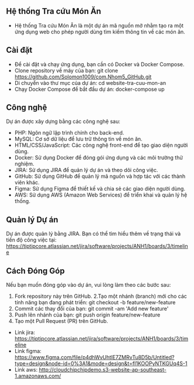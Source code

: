 ## Hệ thống Tra cứu Món Ăn
- Hệ thống Tra cứu Món Ăn là một dự án mã nguồn mở nhằm tạo ra một ứng dụng web cho phép người dùng tìm kiếm thông tin về các món ăn.

## Cài đặt
- Để cài đặt và chạy ứng dụng, bạn cần có Docker và Docker Compose.
- Clone repository về máy của bạn: git clone https://github.com/Solomon1009/com.Nhom5_GitHub.git
- Di chuyển vào thư mục của dự án: cd website-tra-cuu-mon-an
- Chạy Docker Compose để bắt đầu dự án: docker-compose up

## Công nghệ
Dự án được xây dựng bằng các công nghệ sau:

- PHP: Ngôn ngữ lập trình chính cho back-end.
- MySQL: Cơ sở dữ liệu để lưu trữ thông tin về món ăn.
- HTML/CSS/JavaScript: Các công nghệ front-end để tạo giao diện người dùng.
- Docker: Sử dụng Docker để đóng gói ứng dụng và các môi trường thử nghiệm.
- JIRA: Sử dụng JIRA để quản lý dự án và theo dõi công việc.
- GitHub: Sử dụng GitHub để quản lý mã nguồn và hợp tác với các thành viên khác.
- Figma: Sử dụng Figma để thiết kế và chia sẻ các giao diện người dùng.
- AWS: Sử dụng AWS (Amazon Web Services) để triển khai và quản lý hệ thống.

## Quản lý Dự án
Dự án được quản lý bằng JIRA. Bạn có thể tìm hiểu thêm về trạng thái và tiến độ công việc tại: https://tiptipcore.atlassian.net/jira/software/projects/ANH1/boards/3/timeline

## Cách Đóng Góp
Nếu bạn muốn đóng góp vào dự án, vui lòng làm theo các bước sau:

1. Fork repository này trên GitHub.
2.Tạo một nhánh (branch) mới cho các tính năng bạn đang phát triển: git checkout -b feature/new-feature
3. Commit các thay đổi của bạn: git commit -am 'Add new feature'
4. Push lên nhánh của bạn: git push origin feature/new-feature
5. Tạo một Pull Request (PR) trên GitHub.

- Link jira: https://tiptipcore.atlassian.net/jira/software/projects/ANH1/boards/3/timeline
- Link figma: https://www.figma.com/file/p4dhWvUhtlE7ZMRvTu8D5b/Untitled?type=design&node-id=0%3A1&mode=design&t=fI1KOOPyNTKGUq4S-1
- Link aws: http://cloudchipchipdemo.s3-website-ap-southeast-1.amazonaws.com/
